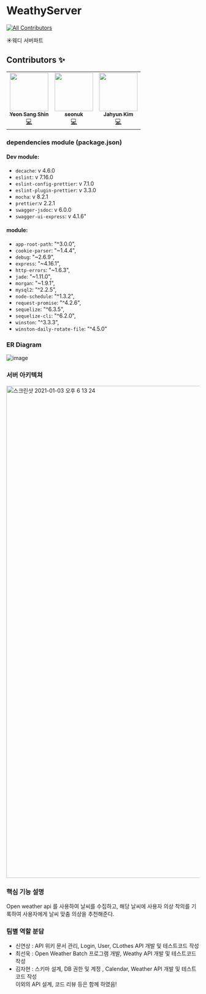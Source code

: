 # WeathyServer
<!-- ALL-CONTRIBUTORS-BADGE:START - Do not remove or modify this section -->
[![All Contributors](https://img.shields.io/badge/all_contributors-3-blue.svg?style=flat-square)](#contributors-)
<!-- ALL-CONTRIBUTORS-BADGE:END -->
☀️웨디 서버파트

## Contributors ✨

<!-- ALL-CONTRIBUTORS-LIST:START - Do not remove or modify this section -->
<!-- prettier-ignore-start -->
<!-- markdownlint-disable -->
<table>
  <tr>
    <td align="center"><a href="https://github.com/yxxshin"><img src="https://avatars0.githubusercontent.com/u/63148508?v=4?s=100" width="100px;" alt=""/><br /><sub><b>Yeon Sang Shin</b></sub></a><br /><a href="https://github.com/TeamWeathy/WeathyServer/commits?author=yxxshin" title="Code">💻</a></td>
    <td align="center"><a href="https://github.com/seonuk"><img src="https://avatars3.githubusercontent.com/u/22928068?v=4?s=100" width="100px;" alt=""/><br /><sub><b>seonuk</b></sub></a><br /><a href="https://github.com/TeamWeathy/WeathyServer/commits?author=seonuk" title="Code">💻</a></td>
    <td align="center"><a href="https://github.com/dshyun0226"><img src="https://avatars3.githubusercontent.com/u/8098698?v=4?s=100" width="100px;" alt=""/><br /><sub><b>Jahyun Kim</b></sub></a><br /><a href="https://github.com/TeamWeathy/WeathyServer/commits?author=dshyun0226" title="Code">💻</a></td>
  </tr>
</table>

<!-- markdownlint-restore -->
<!-- prettier-ignore-end -->

<!-- ALL-CONTRIBUTORS-LIST:END -->

### dependencies module (package.json)
#### Dev module: 
- `decache`: v 4.6.0  
- `eslint`: v 7.16.0
- `eslint-config-prettier`: v 7.1.0
- `eslint-plugin-prettier`: v 3.3.0
- `mocha`: v 8.2.1
- `prettier`:v 2.2.1
- `swagger-jsdoc`: v 6.0.0
- `swagger-ui-express`: v 4.1.6"

#### module:
- `app-root-path`: "^3.0.0",
- `cookie-parser`: "~1.4.4",
- `debug`: "~2.6.9",
- `express`: "~4.16.1",
- `http-errors`: "~1.6.3",
- `jade`: "~1.11.0",
- `morgan`: "~1.9.1",
- `mysql2`: "^2.2.5",
- `node-schedule`: "^1.3.2",
- `request-promise`: "^4.2.6",
- `sequelize`: "^6.3.5",
- `sequelize-cli`: "^6.2.0",
- `winston`: "^3.3.3",
- `winston-daily-rotate-file`: "^4.5.0"

### ER Diagram
![image](https://user-images.githubusercontent.com/22928068/103475327-a4108280-4def-11eb-8d7b-0063b61ebb7b.png)


### 서버 아키텍쳐
<img width="1282" alt="스크린샷 2021-01-03 오후 6 13 24" src="https://user-images.githubusercontent.com/22928068/103475300-601d7d80-4def-11eb-98c9-c04ab3d90770.png">


### 핵심 기능 설명
Open weather api 를 사용하여 날씨를 수집하고, 해당 날씨에 사용자 의상 착의를 기록하여 사용자에게 날씨 맞춤 의상을 추천해준다.

### 팀별 역할 분담
- 신연상 : API 위키 문서 관리, Login, User, CLothes API 개발 및 테스트코드 작성
- 최선욱 : Open Weather Batch 프로그램 개발, Weathy API 개발 및 테스트코드 작성
- 김자현 : 스키마 설계, DB 권한 및 계정 , Calendar, Weather API 개발 및 테스트코드 작성  
이외의 API 설계, 코드 리뷰 등은 함께 하였음!

